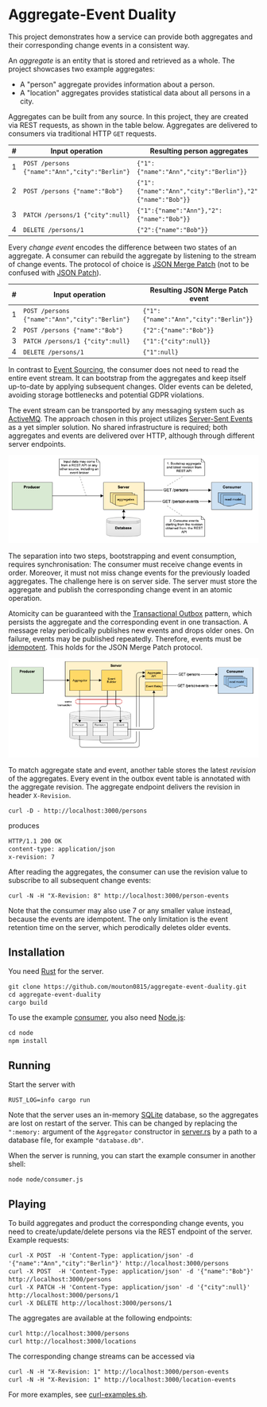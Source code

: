 # Aggregate-Event Duality

This project demonstrates how a service can provide both aggregates and their corresponding change events
in a consistent way.

An _aggregate_ is an entity that is stored and retrieved as a whole. The project showcases two example aggregates:
* A "person" aggregate provides information about a person.
* A "location" aggregates provides statistical data about all persons in a city.

Aggregates can be built from any source. In this project, they are created via REST requests, as shown in the table below.
Aggregates are delivered to consumers via traditional HTTP ``GET`` requests.

| #   | Input operation                                   | Resulting person aggregates                                 |
|-----|---------------------------------------------------|-------------------------------------------------------------|
| 1   | ``POST /persons {"name":"Ann","city":"Berlin"}``  | ``{"1":{"name":"Ann","city":"Berlin"}}``                    |
| 2   | ``POST /persons {"name":"Bob"}``                  | ``{"1":{"name":"Ann","city":"Berlin"},"2":{"name":"Bob"}}`` |
| 3   | ``PATCH /persons/1 {"city":null}``                | ``{"1":{"name":"Ann"},"2":{"name":"Bob"}}``                 |
| 4   | ``DELETE /persons/1``                             | ``{"2":{"name":"Bob"}}``                                    |

Every _change event_ encodes the difference between two states of an aggregate.
A consumer can rebuild the aggregate by listening to the stream of change events.
The protocol of choice is [JSON Merge Patch](https://www.rfc-editor.org/rfc/rfc7386)
(not to be confused with [JSON Patch](https://jsonpatch.com)).

| #   | Input operation                                   | Resulting JSON Merge Patch event         |
|-----|---------------------------------------------------|------------------------------------------|
| 1   | ``POST /persons {"name":"Ann","city":"Berlin"}``  | ``{"1":{"name":"Ann","city":"Berlin"}}`` |
| 2   | ``POST /persons {"name":"Bob"}``                  | ``{"2":{"name":"Bob"}}``                 |
| 3   | ``PATCH /persons/1 {"city":null}``                | ``{"1":{"city":null}}``                  |
| 4   | ``DELETE /persons/1``                             | ``{"1":null}``                           |

In contrast to [Event Sourcing](https://martinfowler.com/eaaDev/EventSourcing.html),
the consumer does not need to read the entire event stream.
It can bootstrap from the aggregates and keep itself up-to-date by applying subsequent changes.
Older events can be deleted, avoiding storage bottlenecks and potential GDPR violations.

The event stream can be transported by any messaging system such as [ActiveMQ](https://activemq.apache.org).
The approach chosen in this project utilizes [Server-Sent Events](https://developer.mozilla.org/en-US/docs/Web/API/Server-sent_events)
as a yet simpler solution. No shared infrastructure is required; both aggregates and events are delivered over HTTP,
although through different server endpoints.

![Aggregate-and-Event Server with two endpoints](architecture.png)
 
The separation into two steps, bootstrapping and event consumption, requires synchronisation:
The consumer must receive change events in order. Moreover, it must not miss change events for the previously
loaded aggregates. The challenge here is on server side. The server must store the aggregate and publish
the corresponding change event in an atomic operation.

Atomicity can be guaranteed with the [Transactional Outbox](https://microservices.io/patterns/data/transactional-outbox.html)
pattern, which persists the aggregate and the corresponding event in one transaction.
A message relay periodically publishes new events and drops older ones.
On failure, events may be published repeatedly.
Therefore, events must be [idempotent](https://en.wikipedia.org/wiki/Idempotence).
This holds for the JSON Merge Patch protocol.

![Transactional Outbox pattern](outbox-pattern.png)

To match aggregate state and event, another table stores the latest _revision_ of the aggregates.
Every event in the outbox event table is annotated with the aggregate revision.
The aggregate endpoint delivers the revision in header ``X-Revision``.
```shell
curl -D - http://localhost:3000/persons
```
produces
```shell
HTTP/1.1 200 OK
content-type: application/json
x-revision: 7
```
After reading the aggregates, the consumer can use the revision value to subscribe to all subsequent change events:
```shell
curl -N -H "X-Revision: 8" http://localhost:3000/person-events
```
Note that the consumer may also use 7 or any smaller value instead, because the events are idempotent.
The only limitation is the event retention time on the server, which perodically deletes older events.

## Installation
You need [Rust](https://www.rust-lang.org/tools/install) for the server.
```shell
git clone https://github.com/mouton0815/aggregate-event-duality.git
cd aggregate-event-duality
cargo build
```
To use the example [consumer](node/consumer.js), you also need [Node.js](https://nodejs.org/en/):
```shell
cd node
npm install
```

## Running
Start the server with
```shell
RUST_LOG=info cargo run
```
Note that the server uses an in-memory [SQLite](https://www.sqlite.org/index.html) database,
so the aggregates are lost on restart of the server. This can be changed by replacing the ``":memory:``
argument of the ``Aggregator`` constructor in [server.rs](src/bin/server.rs) by a path to a database file,
for example ``"database.db"``.

When the server is running, you can start the example consumer in another shell:
```shell
node node/consumer.js
```

## Playing
To build aggregates and product the corresponding change events,
you need to create/update/delete persons via the REST endpoint of the server.
Example requests:
```shell
curl -X POST  -H 'Content-Type: application/json' -d '{"name":"Ann","city":"Berlin"}' http://localhost:3000/persons
curl -X POST  -H 'Content-Type: application/json' -d '{"name":"Bob"}' http://localhost:3000/persons
curl -X PATCH -H 'Content-Type: application/json' -d '{"city":null}' http://localhost:3000/persons/1
curl -X DELETE http://localhost:3000/persons/1
```
The aggregates are available at the following endpoints:
```shell
curl http://localhost:3000/persons
curl http://localhost:3000/locations
```
The corresponding change streams can be accessed via
```shell
curl -N -H "X-Revision: 1" http://localhost:3000/person-events
curl -N -H "X-Revision: 1" http://localhost:3000/location-events
```
For more examples, see [curl-examples.sh](curl-examples.sh).